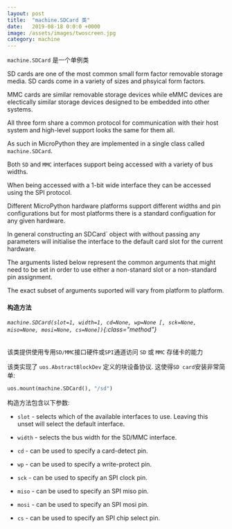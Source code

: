 ```yaml
---
layout: post
title:  "machine.SDCard 类"
date:   2019-08-18 0:0:0 +0000
image: /assets/images/twoscreen.jpg
category: machine
---
```


`machine.SDCard` 是一个单例类

SD cards are one of the most common small form factor removable storage media. SD cards come in a variety of sizes and phsyical form factors. 

MMC cards are similar removable storage devices while eMMC devices are electically similar storage devices designed to be embedded into other systems. 

All three form share a common protocol for communication with their host system and high-level support looks the same for them all. 

As such in MicroPython they are implemented in a single class called `machine.SDCard`.


Both `SD` and `MMC` interfaces support being accessed with a variety of bus widths. 

When being accessed with a 1-bit wide interface they can be accessed using the SPI protocol. 

Different MicroPython hardware platforms support different widths and pin configurations but for most platforms there is a standard configuation for any given hardware. 

In general constructing an SDCard` object with without passing any parameters will initialise the interface to the default card slot for the current hardware. 

The arguments listed below represent the common arguments that might need to be set in order to use either a non-stanard slot or a non-standard pin assignment. 

The exact subset of arguments suported will vary from platform to platform.

#### 构造方法

###### `machine.SDCard(slot=1, width=1, cd=None, wp=None [, sck=None, miso=None, mosi=None, cs=None])`{:class="method"}

该类提供使用专用`SD/MMC`接口硬件或`SPI`通道访问 `SD` 或 `MMC` 存储卡的能力

该类实现了 `uos.AbstractBlockDev` 定义的块设备协议. 这使得`SD card`安装非常简单:

```py
uos.mount(machine.SDCard(), "/sd")
```

构造方法包含以下参数:

- `slot` - selects which of the available interfaces to use. Leaving this unset will select the default interface.
- `width` - selects the bus width for the SD/MMC interface.
- `cd` - can be used to specify a card-detect pin.
- `wp` - can be used to specify a write-protect pin.

- `sck` - can be used to specify an SPI clock pin.
- `miso` - can be used to specify an SPI miso pin.
- `mosi` - can be used to specify an SPI mosi pin.
- `cs` - can be used to specify an SPI chip select pin.